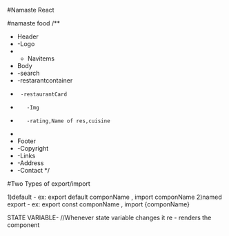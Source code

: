 #Namaste React

#namaste food
/\*\*

- Header
- -Logo
- - Navitems
- Body
- -search
- -restarantcontainer
-      -restaurantCard
-        -Img
-        -rating,Name of res,cuisine
-
- Footer
- -Copyright
- -Links
- -Address
- -Contact
  \*/

#Two Types of export/import

1)default - ex: export default componName , import componName
2)named export - ex: export const componName , import {componName}

STATE VARIABLE-
//Whenever state variable changes it re - renders the component
